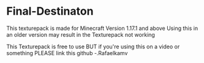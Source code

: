 # Final-Destinaton
This texturepack is made for Minecraft Version 1.17.1 and above
Using this in an older version may result in the Texturepack not working

This Texturepack is free to use BUT if you're using this on a video or something PLEASE link this github
-.Rafaelkamv
